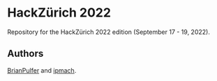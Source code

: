 # HackZürich 2022

Repository for the HackZürich 2022 edition (September 17 - 19, 2022).


## Authors
[BrianPulfer](https://github.com/BrianPulfer) and [ipmach](https://github.com/ipmach).